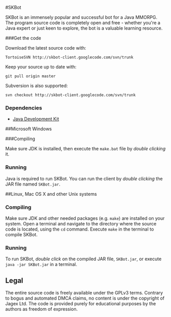 #SKBot

SKBot is an immensely popular and successful bot for a Java MMORPG. The program source code is completely open and free - whether you're a Java expert or just keen to explore, the bot is a valuable learning resource. 

###Get the code

Download the latest source code with:

    TortoiseSVN http://skbot-client.googlecode.com/svn/trunk
	
Keep your source up to date with:

    git pull origin master

Subversion is also supported:

    svn checkout http://skbot-client.googlecode.com/svn/trunk

### Dependencies

 * [Java Development Kit](http://www.oracle.com/technetwork/java/javase/downloads/)


##Microsoft Windows

###Compiling

Make sure JDK is installed, then execute the `make.bat` file by *double clicking* it.

### Running

Java is required to run SKBot. You can run the client by *double clicking* the JAR file named `SKBot.jar`.


##Linux, Mac OS X and other Unix systems

### Compiling

Make sure JDK and other needed packages (e.g. `make`) are installed on your system. Open a terminal and navigate to the directory where the source code is located, using the `cd` command. Execute `make` in the terminal to compile SKBot.

### Running

To run SKBot, *double click* on the compiled JAR file, `SKBot.jar`, or execute `java -jar SKBot.jar` in a terminal.

## Legal 

The entire source code is freely available under the GPLv3 terms. Contrary to bogus and automated DMCA claims, no content is under the copyright of Jagex Ltd. The code is provided purely for educational purposes by the authors as freedom of expression.
